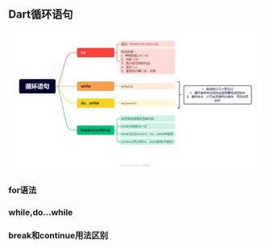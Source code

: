 ## Dart循环语句

![循环语句](../../media/dart/dart_img4.png)

### for语法

### while,do...while

### break和continue用法区别